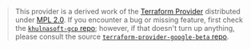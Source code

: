 > This provider is a derived work of the [Terraform Provider](https://github.com/hashicorp/terraform-provider-google-beta)
> distributed under [MPL 2.0](https://www.mozilla.org/en-US/MPL/2.0/). If you encounter a bug or missing feature,
> first check the [`khulnasoft-gcp` repo](https://github.com/khulnasoft/khulnasoft-gcp/issues); however, if that doesn't turn up anything,
> please consult the source [`terraform-provider-google-beta` repo](https://github.com/hashicorp/terraform-provider-google-beta/issues).